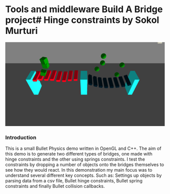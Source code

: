 # Tools and middleware Build A Bridge project# Hinge constraints by Sokol Murturi

![Physics Demo]( https://github.com/SokolMurturi121/BuildABridge/blob/master/Tools%20and%20Middleware%20Bridge/octet-master/octet/src/examples/example_shapes/images/bridges.PNG)

### Introduction
This is a small Bullet Physics demo written in OpenGL and C++.  The aim of this demo is to generate two different types of bridges, one made with hinge constraints and the other using springs constraints. I test the constraints by dropping a number of objects onto the bridges themselves to see how they would react.
In this demonstration my main focus was to understand several different key concepts. Such as: Settings up objects by parsing data from a csv file, Bullet hinge constraints, Bullet spring constraints and finally Bullet collision callbacks.

